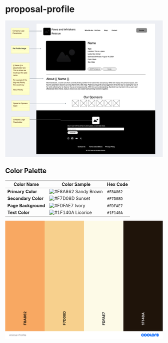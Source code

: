 # proposal-profile

![Screenshot of my project](./assets/Proposal_PWR_2024.png)

## Color Palette

| Color Name           | Color Sample                                                                                     | Hex Code  |
|----------------------|--------------------------------------------------------------------------------------------------|-----------|
| **Primary Color**     | ![#F8A862](https://via.placeholder.com/15/F8A862/F8A862.png) Sandy Brown                       | `#F8A862` |
| **Secondary Color**   | ![#F7D08D](https://via.placeholder.com/15/F7D08D/F7D08D.png) Sunset                             | `#F7D08D` |
| **Page Background**   | ![#FDFAE7](https://via.placeholder.com/15/FDFAE7/FDFAE7.png) Ivory                               | `#FDFAE7` |
| **Text Color**        | ![#1F140A](https://via.placeholder.com/15/1F140A/1F140A.png) Licorice                            | `#1F140A` |

![Screenshot of my project](./assets/Animal_Profile_Colors.png)